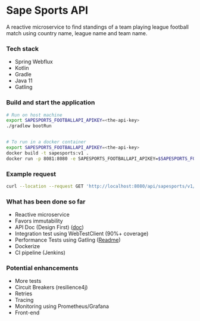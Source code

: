 # Sape Sports API

A reactive microservice to find standings of a team playing league football match using country name, league name and team name.

### Tech stack
- Spring Webflux
- Kotlin
- Gradle
- Java 11
- Gatling

### Build and start the application
```bash
# Run on host machine
export SAPESPORTS_FOOTBALLAPI_APIKEY=<the-api-key>
./gradlew bootRun


# To run in a docker container
export SAPESPORTS_FOOTBALLAPI_APIKEY=<the-api-key>
docker build -t sapesports:v1 .
docker run -p 8081:8080 -e SAPESPORTS_FOOTBALLAPI_APIKEY=$SAPESPORTS_FOOTBALLAPI_APIKEY -it sapesports:v1

```

### Example request
```bash
curl --location --request GET 'http://localhost:8080/api/sapesports/v1/football/standings/search?teamName=Worthing&countryName=England&leagueName=Non%20League%20Premier'
```

### What has been done so far
- Reactive microservice
- Favors immutability
- API Doc (Design First) ([doc](openapi.yaml))
- Integration test using WebTestClient (90%+ coverage)
- Performance Tests using Gatling ([Readme](gatling/README.md))
- Dockerize
- CI pipeline (Jenkins)

### Potential enhancements
- More tests
- Circuit Breakers (resilience4j)
- Retries
- Tracing
- Monitoring using Prometheus/Grafana
- Front-end
